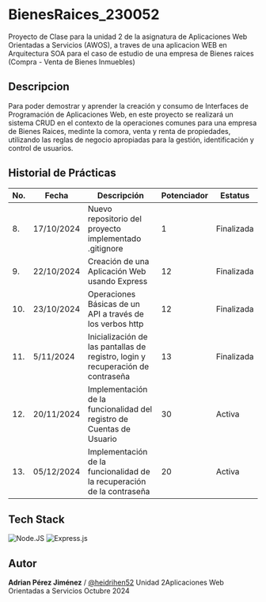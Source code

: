 # BienesRaices_230052
Proyecto de Clase  para la unidad 2 de la asignatura de Aplicaciones Web Orientadas a Servicios (AWOS), a traves de una aplicacion WEB en Arquitectura SOA para el caso de estudio de una empresa de Bienes raices (Compra - Venta de Bienes Inmuebles)
## Descripcion
Para poder demostrar y aprender la creación y consumo de Interfaces de Programación de Aplicaciones Web, en este proyecto se realizará un sistema CRUD en el contexto de la operaciones comunes para una empresa de Bienes Raices, medinte la comora, venta y renta de propiedades, utilizando las reglas de negocio apropiadas para la gestión, identificación y control de usuarios.
## Historial de Prácticas
|No.|Fecha|Descripción|Potenciador|Estatus|
|----|----|----|----|----|
|8.|17/10/2024|Nuevo repositorio del proyecto implementado .gitignore|1|Finalizada|
|9.|22/10/2024|Creación de una Aplicación Web usando Express|12|Finalizada|
|10.|23/10/2024|Operaciones Básicas de un API a través de los verbos http|12|Finalizada|
|11.|5/11/2024|Inicialización de las pantallas de registro, login y recuperación de contraseña|13|Finalizada|
|12.|20/11/2024|Implementación de la funcionalidad del registro de Cuentas de Usuario|30|Activa|
|13.|05/12/2024|Implementación de la funcionalidad de la recuperación de la contraseña|20|Activa|

## Tech Stack
![Node.JS](https://img.shields.io/badge/Node.js-43853D?style=for-the-badge&logo=node.js&logoColor=white)
![Express.js](https://img.shields.io/badge/Express.js-404D59?style=for-the-badge)
## Autor
**Adrian Pérez Jiménez** / [@heidrihen52](https://github.com/heidrihen52)
Unidad 2Aplicaciones Web Orientadas a Servicios
Octubre 2024
